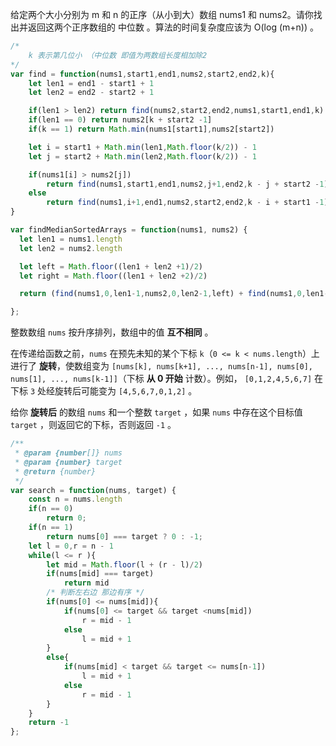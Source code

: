 [寻找给定顺序数组的中位数]: https://leetcode-cn.com/problems/median-of-two-sorted-arrays

给定两个大小分别为 m 和 n 的正序（从小到大）数组 nums1 和 nums2。请你找出并返回这两个正序数组的 中位数 。算法的时间复杂度应该为 O(log (m+n)) 。

```javascript
/*
	k 表示第几位小 （中位数 即值为两数组长度相加除2
*/
var find = function(nums1,start1,end1,nums2,start2,end2,k){
  	let len1 = end1 - start1 + 1
  	let len2 = end2 - start2 + 1

  	if(len1 > len2) return find(nums2,start2,end2,nums1,start1,end1,k)
  	if(len1 == 0) return nums2[k + start2 -1]
  	if(k == 1) return Math.min(nums1[start1],nums2[start2])

  	let i = start1 + Math.min(len1,Math.floor(k/2)) - 1
  	let j = start2 + Math.min(len2,Math.floor(k/2)) - 1

  	if(nums1[i] > nums2[j])
    	return find(nums1,start1,end1,nums2,j+1,end2,k - j + start2 -1)
  	else 
    	return find(nums1,i+1,end1,nums2,start2,end2,k - i + start1 -1)
}

var findMedianSortedArrays = function(nums1, nums2) {
  let len1 = nums1.length
  let len2 = nums2.length

  let left = Math.floor((len1 + len2 +1)/2)
  let right = Math.floor((len1 + len2 +2)/2)

  return (find(nums1,0,len1-1,nums2,0,len2-1,left) + find(nums1,0,len1-1,nums2,0,len2-1,right))/2

};
```




整数数组 `nums` 按升序排列，数组中的值 **互不相同** 。

在传递给函数之前，`nums` 在预先未知的某个下标 `k`（`0 <= k < nums.length`）上进行了 **旋转**，使数组变为 `[nums[k], nums[k+1], ..., nums[n-1], nums[0], nums[1], ..., nums[k-1]]`（下标 **从 0 开始** 计数）。例如， `[0,1,2,4,5,6,7]` 在下标 `3` 处经旋转后可能变为 `[4,5,6,7,0,1,2]` 。

给你 **旋转后** 的数组 `nums` 和一个整数 `target` ，如果 `nums` 中存在这个目标值 `target` ，则返回它的下标，否则返回 `-1` 。



```javascript
/**
 * @param {number[]} nums
 * @param {number} target
 * @return {number}
 */
var search = function(nums, target) {
    const n = nums.length
    if(n == 0)
        return 0;
    if(n == 1)
        return nums[0] === target ? 0 : -1;
    let l = 0,r = n - 1    
    while(l <= r ){
        let mid = Math.floor(l + (r - l)/2)
        if(nums[mid] === target)
            return mid
        /* 判断左右边 那边有序 */
        if(nums[0] <= nums[mid]){
            if(nums[0] <= target && target <nums[mid])
                r = mid - 1
            else
                l = mid + 1
        }
        else{
            if(nums[mid] < target && target <= nums[n-1])
                l = mid + 1
            else
                r = mid - 1
        }
    }
    return -1
};
```

